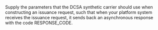 Supply the parameters that the DCSA synthetic carrier should use when constructing an issuance request, such that when
your platform system receives the issuance request, it sends back an asynchronous response with the code RESPONSE_CODE.

